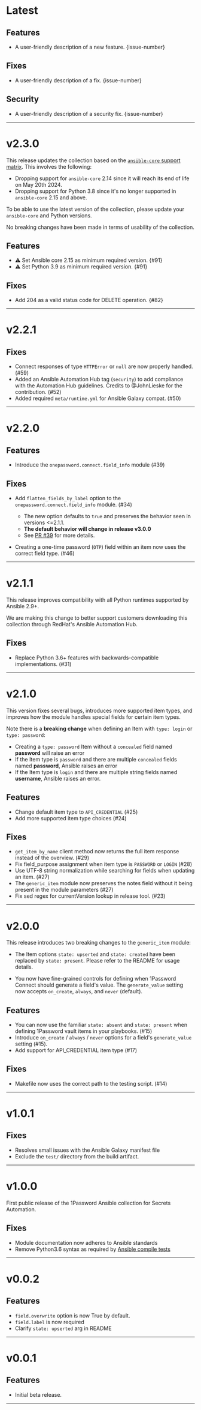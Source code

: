 [//]: # (START/LATEST)
# Latest

## Features
  * A user-friendly description of a new feature. {issue-number}

## Fixes
 * A user-friendly description of a fix. {issue-number}

## Security
 * A user-friendly description of a security fix. {issue-number}

---

[//]: # (START/v2.3.0)
# v2.3.0

This release updates the collection based on the [`ansible-core` support matrix](https://docs.ansible.com/ansible/latest/reference_appendices/release_and_maintenance.html#ansible-core-support-matrix). This involves the following:
- Dropping support for `ansible-core` 2.14 since it will reach its end of life on May 20th 2024.
- Dropping support for Python 3.8 since it's no longer supported in `ansible-core` 2.15 and above.

To be able to use the latest version of the collection, please update your `ansible-core` and Python versions. 

No breaking changes have been made in terms of usability of the collection. 

## Features
  * :warning: Set Ansible core 2.15 as minimum required version. {#91}
  * :warning: Set Python 3.9 as minimum required version. {#91}

## Fixes
 * Add 204 as a valid status code for DELETE operation. {#82}

---

[//]: # (START/v2.2.1)
# v2.2.1

## Fixes
* Connect responses of type `HTTPError` or `null` are now properly handled. (#59)
* Added an Ansible Automation Hub tag (`security`) to add compliance with the Automation Hub guidelines. Credits to @JohnLieske for the contribution. (#52)
* Added required `meta/runtime.yml` for Ansible Galaxy compat. (#50)

---

[//]: # (START/v2.2.0)
# v2.2.0

## Features
[//]: # (* A user-friendly description of a new feature. {issue-number})
* Introduce the `onepassword.connect.field_info` module (#39)

## Fixes
[//]: # (* A user-friendly description of a fix. {issue-number})
* Add `flatten_fields_by_label` option to the `onepassword.connect.field_info` module. (#34)
    * The new option defaults to `true` and preserves the behavior seen in versions <=2.1.1.
    * **The default behavior will change in release v3.0.0**
    * See [PR #39](https://github.com/1Password/ansible-onepasswordconnect-collection/pull/39) for more details.

* Creating a one-time password (`OTP`) field within an item now uses the correct field type. (#46)

---

[//]: # (START/v2.1.1)
# v2.1.1

This release improves compatibility with all Python runtimes supported by Ansible 2.9+. 

We are making this change to better support customers downloading this collection through RedHat's Ansible Automation Hub. 

## Fixes
[//]: # (* A user-friendly description of a fix. {issue-number})
* Replace Python 3.6+ features with backwards-compatible implementations. (#31)

---

[//]: # (START/v2.1.0)
# v2.1.0

This version fixes several bugs, introduces more supported item types, and improves how the module handles special fields for certain item types. 

Note there is a **breaking change** when defining an Item with `type: login` or `type: password`:

* Creating a `type: password` Item without a `concealed` field named **password** will raise an error
* If the Item type is `password` and there are multiple `concealed` fields named **password**, Ansible raises an error
* If the Item type is `login` and there are multiple string fields named **username**, Ansible raises an error.

## Features
 * Change default item type to `API_CREDENTIAL` (#25)
 * Add more supported item type choices (#24)

## Fixes
 * `get_item_by_name` client method now returns the full item response instead of the overview. (#29)
 * Fix field_purpose assignment when item type is `PASSWORD` or `LOGIN` (#28)  
 * Use UTF-8 string normalization while searching for fields when updating an item. (#27)  
 * The `generic_item` module now preserves the notes field without it being present in the module parameters (#27)  
 * Fix sed regex for currentVersion lookup in release tool. (#23)

---

[//]: # (START/v2.0.0)
# v2.0.0

This release introduces two breaking changes to the `generic_item` module:

- The Item options `state: upserted` and `state: created` have been replaced by `state: present`. Please refer to the README for usage details.

- You now have fine-grained controls for defining when 1Password Connect should generate a field's value. The `generate_value` setting now accepts `on_create`, `always`, and `never` (default).

## Features
[//]: # (* A user-friendly description of a new feature. {issue-number})
  * You can now use the familiar `state: absent` and `state: present` when defining 1Password vault items in your playbooks. (#15)
  * Introduce `on_create` / `always` / `never` options for a field's `generate_value` setting (#15).
  * Add support for API_CREDENTIAL item type (#17)


## Fixes
[//]: # (* A user-friendly description of a fix. {issue-number})

 * Makefile now uses the correct path to the testing script. (#14)

---

[//]: # (START/v1.0.1)
# v1.0.1

## Fixes
[//]: # (* A user-friendly description of a fix. {issue-number})
* Resolves small issues with the Ansible Galaxy manifest file
* Exclude the `test/` directory from the build artifact.

---

[//]: # (START/v1.0.0)
# v1.0.0

First public release of the 1Password Ansible collection for Secrets Automation.

## Fixes
* Module documentation now adheres to Ansible standards
* Remove Python3.6 syntax as required by [Ansible compile tests](https://docs.ansible.com/ansible/latest/dev_guide/testing_compile.html#testing-compile)

---

[//]: # (START/v0.0.2)
# v0.0.2

## Features
* `field.overwrite` option is now True by default.
* `field.label` is now required
* Clarify `state: upserted` arg in README

---

[//]: # (START/v0.0.1)
# v0.0.1

## Features
* Initial beta release.

---
